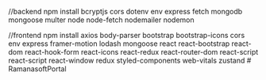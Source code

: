 //backend 
npm install bcryptjs cors dotenv env express fetch mongodb mongoose multer node node-fetch nodemailer nodemon 

//frontend
npm install axios body-parser bootstrap bootstrap-icons cors env express framer-motion lodash mongoose react react-bootstrap react-dom react-hook-form react-icons react-redux react-router-dom react-script react-script react-window redux styled-components web-vitals zustand
#   R a m a n a s o f t P o r t a l  
 